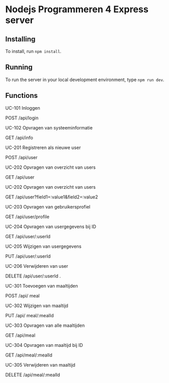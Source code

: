 # Nodejs Programmeren 4 Express server


## Installing

To install, run `npm install`.

## Running

To run the server in your local development environment, type `npm run dev`.

## Functions

UC-101 Inloggen 

POST /api/login

UC-102 Opvragen van systeeminformatie 

GET /api/info

UC-201 Registreren als nieuwe user 

POST /api/user 

UC-202 Opvragen van overzicht van users 

GET /api/user 

UC-202 Opvragen van overzicht van users 

GET /api/user?field1=:value1&field2=:value2

UC-203 Opvragen van gebruikersprofiel 

GET /api/user/profile

UC-204 Opvragen van usergegevens bij ID 

GET /api/user/:userId

UC-205 Wijzigen van usergegevens 

PUT /api/user/:userId 

UC-206 Verwijderen van user 

DELETE /api/user/:userId .

UC-301 Toevoegen van maaltijden 

POST /api/ meal

UC-302 Wijzigen van maaltijd 

PUT /api/ meal/:mealId

UC-303 Opvragen van alle maaltijden 

GET /api/meal 

UC-304 Opvragen van maaltijd bij ID 

GET /api/meal/:mealId

UC-305 Verwijderen van maaltijd 

DELETE /api/meal/:mealId

